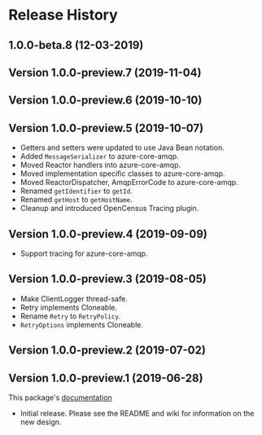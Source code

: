 # Release History

## 1.0.0-beta.8 (12-03-2019)

## Version 1.0.0-preview.7 (2019-11-04)

## Version 1.0.0-preview.6 (2019-10-10)

## Version 1.0.0-preview.5 (2019-10-07)
- Getters and setters were updated to use Java Bean notation.
- Added `MessageSerializer` to azure-core-amqp.
- Moved Reactor handlers into azure-core-amqp.
- Moved implementation specific classes to azure-core-amqp.
- Moved ReactorDispatcher, AmqpErrorCode to azure-core-amqp.
- Renamed `getIdentifier` to `getId`.
- Renamed `getHost` to `getHostName`.
- Cleanup and introduced OpenCensus Tracing plugin.

## Version 1.0.0-preview.4 (2019-09-09)
- Support tracing for azure-core-amqp.

## Version 1.0.0-preview.3 (2019-08-05)
- Make ClientLogger thread-safe.
- Retry implements Cloneable.
- Rename `Retry` to `RetryPolicy`.
- `RetryOptions` implements Cloneable.

## Version 1.0.0-preview.2 (2019-07-02)

## Version 1.0.0-preview.1 (2019-06-28)
This package's
[documentation](https://github.com/Azure/azure-sdk-for-java/blob/azure-core-amqp_1.0.0-preview.1/core/azure-core-amqp/README.md)

- Initial release. Please see the README and wiki for information on the new design.
